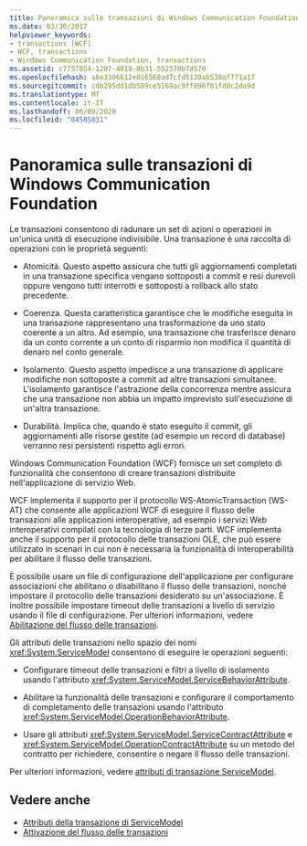 ```yaml
---
title: Panoramica sulle transazioni di Windows Communication Foundation
ms.date: 03/30/2017
helpviewer_keywords:
- transactions [WCF]
- WCF, transactions
- Windows Communication Foundation, transactions
ms.assetid: c7757854-1207-4019-8b31-552578b7d570
ms.openlocfilehash: a8e3306612e016568ad7cfd5138ab538af771a17
ms.sourcegitcommit: cdb295dd1db589ce5169ac9ff096f01fd0c2da9d
ms.translationtype: MT
ms.contentlocale: it-IT
ms.lasthandoff: 06/09/2020
ms.locfileid: "84585831"
---
```

# <a name="windows-communication-foundation-transactions-overview"></a>Panoramica sulle transazioni di Windows Communication Foundation
Le transazioni consentono di radunare un set di azioni o operazioni in un'unica unità di esecuzione indivisibile. Una transazione è una raccolta di operazioni con le proprietà seguenti:  
  
- Atomicità. Questo aspetto assicura che tutti gli aggiornamenti completati in una transazione specifica vengano sottoposti a commit e resi durevoli oppure vengono tutti interrotti e sottoposti a rollback allo stato precedente.  
  
- Coerenza. Questa caratteristica garantisce che le modifiche eseguita in una transazione rappresentano una trasformazione da uno stato coerente a un altro. Ad esempio, una transazione che trasferisce denaro da un conto corrente a un conto di risparmio non modifica il quantità di denaro nel conto generale.  
  
- Isolamento. Questo aspetto impedisce a una transazione di applicare modifiche non sottoposte a commit ad altre transazioni simultanee. L'isolamento garantisce l'astrazione della concorrenza mentre assicura che una transazione non abbia un impatto imprevisto sull'esecuzione di un'altra transazione.  
  
- Durabilità. Implica che, quando è stato eseguito il commit, gli aggiornamenti alle risorse gestite (ad esempio un record di database) verranno resi persistenti rispetto agli errori.  
  
 Windows Communication Foundation (WCF) fornisce un set completo di funzionalità che consentono di creare transazioni distribuite nell'applicazione di servizio Web.  
  
 WCF implementa il supporto per il protocollo WS-AtomicTransaction (WS-AT) che consente alle applicazioni WCF di eseguire il flusso delle transazioni alle applicazioni interoperative, ad esempio i servizi Web interoperativi compilati con la tecnologia di terze parti. WCF implementa anche il supporto per il protocollo delle transazioni OLE, che può essere utilizzato in scenari in cui non è necessaria la funzionalità di interoperabilità per abilitare il flusso delle transazioni.  
  
 È possibile usare un file di configurazione dell'applicazione per configurare associazioni che abilitano o disabilitano il flusso delle transazioni, nonché impostare il protocollo delle transazioni desiderato su un'associazione. È inoltre possibile impostare timeout delle transazioni a livello di servizio usando il file di configurazione. Per ulteriori informazioni, vedere [Abilitazione del flusso delle transazioni](enabling-transaction-flow.md).  
  
 Gli attributi delle transazioni nello spazio dei nomi <xref:System.ServiceModel> consentono di eseguire le operazioni seguenti:  
  
- Configurare timeout delle transazioni e filtri a livello di isolamento usando l'attributo <xref:System.ServiceModel.ServiceBehaviorAttribute>.  
  
- Abilitare la funzionalità delle transazioni e configurare il comportamento di completamento delle transazioni usando l'attributo <xref:System.ServiceModel.OperationBehaviorAttribute>.  
  
- Usare gli attributi <xref:System.ServiceModel.ServiceContractAttribute> e <xref:System.ServiceModel.OperationContractAttribute> su un metodo del contratto per richiedere, consentire o negare il flusso delle transazioni.  
  
 Per ulteriori informazioni, vedere [attributi di transazione ServiceModel](servicemodel-transaction-attributes.md).  
  
## <a name="see-also"></a>Vedere anche

- [Attributi della transazione di ServiceModel](servicemodel-transaction-attributes.md)
- [Attivazione del flusso delle transazioni](enabling-transaction-flow.md)
